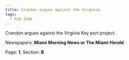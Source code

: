 ```yaml
---  
title: Crandon argues against the Virginia  
tags:  
  - Feb 1946  
---  
```

  
Crandon argues against the Virginia Key port project.  
  
Newspapers: **Miami Morning News or The Miami Herald**  
  
Page: **1**, Section: **B** 
